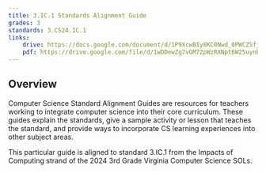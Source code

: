 ```yaml
---
title: 3.IC.1 Standards Alignment Guide
grades: 3
standards: 3.CS24.IC.1
links:
    drive: https://docs.google.com/document/d/1P9XcwBIy8KC0Nwd_0PWCZSfjN9aL7EaaC46IfVybidg/edit?usp=drive_link
    pdf: https://drive.google.com/file/d/1wDDewZg7vGM72pWzRXNpt6W25uynBBES/view?usp=drive_link
---
```


## Overview

Computer Science Standard Alignment Guides are resources for teachers working to integrate computer science into their core curriculum. These guides explain the standards, give a sample activity or lesson that teaches the standard, and provide ways to incorporate CS learning experiences into other subject areas.

This particular guide is aligned to standard 3.IC.1 from the Impacts of Computing strand of the 2024 3rd Grade Virginia Computer Science SOLs.